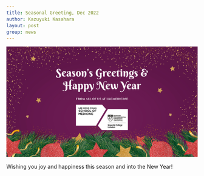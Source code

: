 ```yaml
---
title: Seasonal Greeting, Dec 2022
author: Kazuyuki Kasahara
layout: post
group: news
---
```

 <img src="/static/img/news/GreetingCard.jpg" alt="GreetingCard" class="img-fluid">

Wishing you joy and happiness this season and into the New Year!
